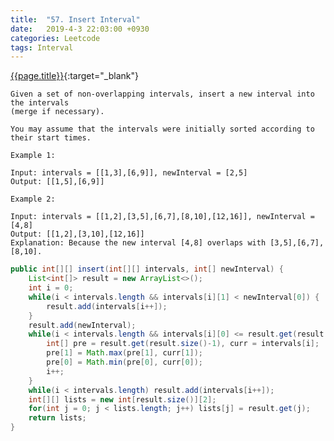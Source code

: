```yaml
---
title:  "57. Insert Interval"
date:   2019-4-3 22:03:00 +0930
categories: Leetcode
tags: Interval
---
```


[{{page.title}}](https://leetcode.com/problems/insert-interval/){:target="_blank"}

    Given a set of non-overlapping intervals, insert a new interval into the intervals
    (merge if necessary).

    You may assume that the intervals were initially sorted according to their start times.

    Example 1:

    Input: intervals = [[1,3],[6,9]], newInterval = [2,5]
    Output: [[1,5],[6,9]]

    Example 2:

    Input: intervals = [[1,2],[3,5],[6,7],[8,10],[12,16]], newInterval = [4,8]
    Output: [[1,2],[3,10],[12,16]]
    Explanation: Because the new interval [4,8] overlaps with [3,5],[6,7],[8,10].

```java
public int[][] insert(int[][] intervals, int[] newInterval) {
    List<int[]> result = new ArrayList<>();
    int i = 0;
    while(i < intervals.length && intervals[i][1] < newInterval[0]) {
        result.add(intervals[i++]);
    }
    result.add(newInterval);
    while(i < intervals.length && intervals[i][0] <= result.get(result.size()-1)[1]) {
        int[] pre = result.get(result.size()-1), curr = intervals[i];
        pre[1] = Math.max(pre[1], curr[1]);
        pre[0] = Math.min(pre[0], curr[0]);
        i++;
    }
    while(i < intervals.length) result.add(intervals[i++]);
    int[][] lists = new int[result.size()][2];
    for(int j = 0; j < lists.length; j++) lists[j] = result.get(j);
    return lists;
}
```
